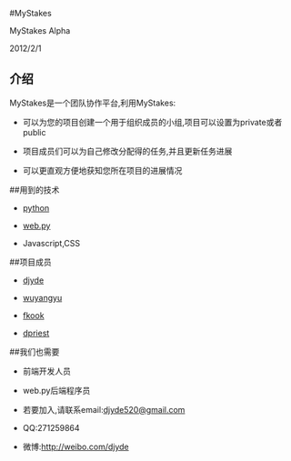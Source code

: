 #MyStakes

MyStakes Alpha

2012/2/1

## 介绍

MyStakes是一个团队协作平台,利用MyStakes:

* 可以为您的项目创建一个用于组织成员的小组,项目可以设置为private或者public

* 项目成员们可以为自己修改分配得的任务,并且更新任务进展

* 可以更直观方便地获知您所在项目的进展情况

##用到的技术

* [python](http://www.python.org)

* [web.py](http://www.webpy.org)

* Javascript,CSS

##项目成员

* [djyde](https://github.com/djyde)

* [wuyangyu](https://github.com/wuyangyu)

* [fkook](https://github.com/fkook)

* [dpriest](https://github.com/dpriest)

##我们也需要

* 前端开发人员

* web.py后端程序员

* 若要加入,请联系email:djyde520@gmail.com
* QQ:271259864
* 微博:http://weibo.com/djyde

